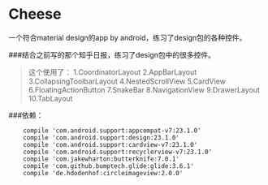 # Cheese
一个符合material design的app by android，练习了design包的各种控件。

###结合之前写的那个知乎日报，练习了design包中的很多控件。
>这个使用了：
1.CoordinatorLayout
2.AppBarLayout
3.CollapsingToolbarLayout
4.NestedScrollView
5.CardView
6.FloatingActionButton
7.SnakeBar
8.NavigationView
9.DrawerLayout
10.TabLayout

###依赖：
```
    compile 'com.android.support:appcompat-v7:23.1.0'
    compile 'com.android.support:design:23.1.0'
    compile 'com.android.support:cardview-v7:23.1.0'
    compile 'com.android.support:recyclerview-v7:23.1.0'
    compile 'com.jakewharton:butterknife:7.0.1'
    compile 'com.github.bumptech.glide:glide:3.6.1'
    compile 'de.hdodenhof:circleimageview:2.0.0'
```
